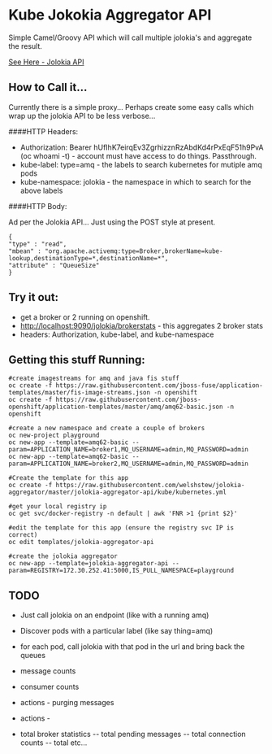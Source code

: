 # Kube Jokokia Aggregator API

Simple Camel/Groovy API which will call multiple jolokia's and aggregate the result.

[See Here - Jolokia API](https://jolokia.org/reference/html/protocol.html)

## How to Call it...

Currently there is a simple proxy...  Perhaps create some easy calls which wrap up the jolokia API to be less verbose...


####HTTP Headers:

- Authorization: Bearer hUfIhK7eirqEv3ZgrhizznRzAbdKd4rPxEqF51h9PvA  (oc whoami -t) - account must have access to do things.  Passthrough.
- kube-label: type=amq        - the labels to search kubernetes for mutiple amq pods
- kube-namespace: jolokia     - the namespace in which to search for the above labels

####HTTP Body:

Ad per the Jolokia API...  Just using the POST style at present.

```
{
"type" : "read",
"mbean" : "org.apache.activemq:type=Broker,brokerName=kube-lookup,destinationType=*,destinationName=*",
"attribute" : "QueueSize"
}
```

## Try it out:

- get a broker or 2 running on openshift.
- [http://localhost:9090/jolokia/brokerstats](http://localhost:9090/jolokia/brokerstats) - this aggregates 2 broker stats
- headers: Authorization, kube-label, and kube-namespace

## Getting this stuff Running:

```
#create imagestreams for amq and java fis stuff 
oc create -f https://raw.githubusercontent.com/jboss-fuse/application-templates/master/fis-image-streams.json -n openshift
oc create -f https://raw.githubusercontent.com/jboss-openshift/application-templates/master/amq/amq62-basic.json -n openshift

#create a new namespace and create a couple of brokers
oc new-project playground
oc new-app --template=amq62-basic --param=APPLICATION_NAME=broker1,MQ_USERNAME=admin,MQ_PASSWORD=admin
oc new-app --template=amq62-basic --param=APPLICATION_NAME=broker2,MQ_USERNAME=admin,MQ_PASSWORD=admin

#Create the template for this app
oc create -f https://raw.githubusercontent.com/welshstew/jolokia-aggregator/master/jolokia-aggregator-api/kube/kubernetes.yml

#get your local registry ip
oc get svc/docker-registry -n default | awk 'FNR >1 {print $2}'

#edit the template for this app (ensure the registry svc IP is correct)
oc edit templates/jolokia-aggregator-api

#create the jolokia aggregator
oc new-app --template=jolokia-aggregator-api --param=REGISTRY=172.30.252.41:5000,IS_PULL_NAMESPACE=playground
```


## TODO

- Just call jolokia on an endpoint (like with a running amq)
- Discover pods with a particular label (like say thing=amq)
- for each pod, call jolokia with that pod in the url and bring back the queues


- message counts
- consumer counts
- actions - purging messages
- actions - 
- total broker statistics
-- total pending messages
-- total connection counts
-- total etc...